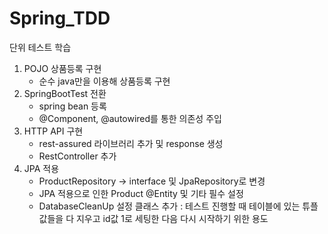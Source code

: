 # Spring_TDD
단위 테스트 학습

1. POJO 상품등록 구현
   - 순수 java만을 이용해 상품등록 구현
2. SpringBootTest 전환
   - spring bean 등록
   - @Component, @autowired를 통한 의존성 주입
3. HTTP API 구현
   - rest-assured 라이브러리 추가 및 response 생성
   - RestController 추가
4. JPA 적용
   - ProductRepository -> interface 및 JpaRepository로 변경
   - JPA 적용으로 인한 Product @Entity 및 기타 필수 설정
   - DatabaseCleanUp 설정 클래스 추가 : 테스트 진행할 때 테이블에 있는 튜플 값들을 다 지우고 id값 1로 세팅한 다음 다시 시작하기 위한 용도
